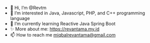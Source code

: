 - 👋 Hi, I’m @Revtm
- 👀 I’m interested in Java, Javascript, PHP, and C++ programming language 
- 🌱 I’m currently learning Reactive Java Spring Boot
- ✨ More about me: https://revantama.my.id
- 📫 How to reach me miqbalrevantama@gmail.com

<!---
Revtm/Revtm is a ✨ special ✨ repository because its `README.md` (this file) appears on your GitHub profile.
You can click the Preview link to take a look at your changes.
--->
